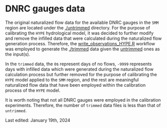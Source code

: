 # DNRC gauges data
The original naturalized flow data for the available DNRC gauges in the `SMM` region are located under the [./untrimmed](./untrimmed) directory. For the purpose of calibrating the `HYPE` hydrological model, it was decided to further modify and remove the infilled data that were calculated during the naturalized flow generation process. Therefore, the [write_observations_HYPE.R](../dnrc-usgs-gauges-calibration-workflow/write_observations_HYPE.R) workflow was employed to generate the [./trimmed](./trimmed) data given the [untrimmed](./untrimmed) ones as the input(s).

In the `trimmed` data, the `0`s represent days of no flows, `-9999` represents days with infilled data which were generated during the naturalized flow calculation process but further removed for the purpose of calibrating the `HYPE` model applied to the `SMM` region, and the rest are meaningful naturalized flow data that have been employed within the calibration process of the `HYPE` model.

It is worth noting that not all DNRC gauges were employed in the calibration experiments. Therefore, the number of `trimmed` data files is less than that of `untrimmed`.

Last edited: January 19th, 2024
